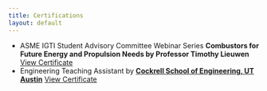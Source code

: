 ```yaml
---
title: Certifications
layout: default
---
```

- ASME IGTI Student Advisory Committee Webinar Series **Combustors for Future Energy and Propulsion Needs by        Professor Timothy Lieuwen**
[View Certificate](files/ASME_Certificate.pdf)
- Engineering Teaching Assistant by **[Cockrell School of Engineering, UT Austin](https://cockrell.utexas.edu/)** 
[View Certificate](files/TA-Certification.pdf)




